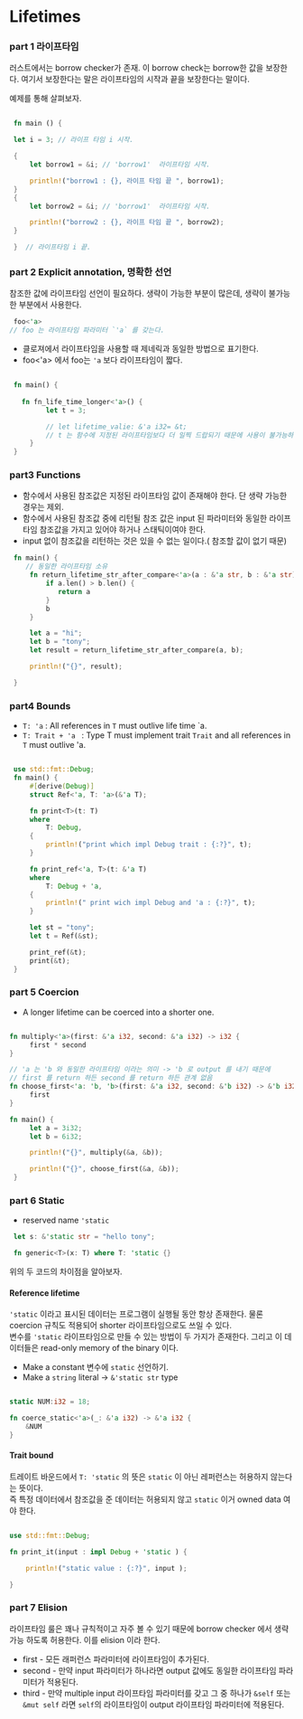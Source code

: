 # Lifetimes


### part 1 라이프타임
 러스트에서는 borrow checker가 존재. 이 borrow check는 borrow한 값을 보장한다.
 여기서 보장한다는 말은 라이프타임의 시작과 끝을 보장한다는 말이다.

 예제를 통해 살펴보자.
```rust

 fn main () {

 let i = 3; // 라이프 타임 i 시작.

 {
     let borrow1 = &i; // 'borrow1'  라이프타임 시작.

     println!("borrow1 : {}, 라이프 타임 끝 ", borrow1);
 }
 {
     let borrow2 = &i; // 'borrow1'  라이프타임 시작.

     println!("borrow2 : {}, 라이프 타임 끝 ", borrow2);
 }

 }  // 라이프타임 i 끝.
```



### part 2 Explicit annotation, 명확한 선언

 참조한 값에 라이프타임 선언이 필요하다.
 생략이 가능한 부분이 많은데, 생략이 불가능한 부분에서 사용한다.

```rust
 foo<'a>
// foo 는 라이프타임 파라미터 `'a` 를 갖는다.
```

 * 클로져에서 라이프타임을 사용할 때 제네릭과 동일한 방법으로 표기한다.
 * foo<'a> 에서 foo는 `'a`  보다 라이프타임이 짧다.

```rust

 fn main() {
   
   fn fn_life_time_longer<'a>() {
         let t = 3;

         // let lifetime_valie: &'a i32= &t;
         // t 는 함수에 지정된 라이프타임보다 더 일찍 드랍되기 때문에 사용이 불가능하다.
     }
 }
```

### part3 Functions

 * 함수에서 사용된 참조값은 지정된 라이프타임 값이 존재해야 한다. 단 생략 가능한 경우는 제외.
 * 함수에서 사용된 참조값 중에 리턴될 참조 값은 input 된 파라미터와 동일한 라이프 타임 참조값을 가지고 있어야 하거나 스태틱이여야 한다.
 * input 없이 참조값을 리턴하는 것은 있을 수 없는 일이다.( 참조할 값이 없기 때문)

```rust
 fn main() {
	// 동일한 라이프타임 소유
     fn return_lifetime_str_after_compare<'a>(a : &'a str, b : &'a str) -> &'a str {
         if a.len() > b.len() {
            return a
         }
         b
     }

     let a = "hi";
     let b = "tony";
     let result = return_lifetime_str_after_compare(a, b);

     println!("{}", result);

 }
```

### part4 Bounds 


 * `T: 'a` : All references in `T` must outlive life time `a. 
 * `T: Trait + 'a ` : Type T must implement trait `Trait` and all references in `T` must outlive 'a.


```rust

 use std::fmt::Debug;
 fn main() {
     #[derive(Debug)]
     struct Ref<'a, T: 'a>(&'a T);

     fn print<T>(t: T)
     where
         T: Debug,
     {
         println!("print which impl Debug trait : {:?}", t);
     }

     fn print_ref<'a, T>(t: &'a T)
     where
         T: Debug + 'a,
     {
         println!(" print wich impl Debug and 'a : {:?}", t);
     }

     let st = "tony";
     let t = Ref(&st);

     print_ref(&t);
     print(&t);
 }
```


### part 5 Coercion 

* A longer lifetime can be coerced into a shorter one. 

```rust 

fn multiply<'a>(first: &'a i32, second: &'a i32) -> i32 {
     first * second
}

// 'a 는 'b 와 동일한 라이프타임 이라는 의미 -> 'b 로 output 를 내기 때문에
// first 를 return 하든 second 를 return 하든 관계 없음
fn choose_first<'a: 'b, 'b>(first: &'a i32, second: &'b i32) -> &'b i32 {
     first
}

fn main() {
     let a = 3i32;
     let b = 6i32;

     println!("{}", multiply(&a, &b));

     println!("{}", choose_first(&a, &b));
 }

```


### part 6 Static 

* reserved name `'static` 

```rust
 let s: &'static str = "hello tony";

 fn generic<T>(x: T) where T: 'static {}
 ```

 위의 두 코드의 차이점을 알아보자.

####  Reference lifetime 
 `'static` 이라고 표시된 데이터는 프로그램이 실행될 동안 항상 존재한다. 물론 coercion 규칙도 적용되어 shorter 라이프타임으로도 쓰일 수 있다.  
변수를 `'static` 라이프타임으로 만들 수 있는 방법이 두 가지가 존재한다. 그리고 이 데이터들은 read-only memory of the binary 이다. 

 * Make a constant 변수에 `static` 선언하기. 
 * Make a `string` literal -> `&'static str` type 


 ```rust

 static NUM:i32 = 18;

 fn coerce_static<'a>(_: &'a i32) -> &'a i32 {
     &NUM 
 }
 ```

#### Trait bound 

트레이트 바운드에서 `T: 'static` 의 뜻은 `static` 이 아닌 레퍼런스는 허용하지 않는다는 뜻이다.  
즉 특정 데이터에서 참조값을 준 데이터는 허용되지 않고 `static` 이거 owned data 여야 한다. 
```rust

use std::fmt::Debug;

fn print_it(input : impl Debug + 'static ) {

	println!("static value : {:?}", input );

}

```

### part 7 Elision 
 라이프타임 룰은 꽤나 규칙적이고 자주 볼 수 있기 때문에 borrow checker 에서 생략 가능 하도록
 허용한다. 이를 elision 이라 한다. 
 * first - 모든 래퍼런스 파라미터에 라이프타임이 추가된다. 
 * second - 만약 input 파라미터가 하나라면 output 값에도 동일한 라이프타임 파라미터가 적용된다. 
 * third - 만약 multiple input 라이프타임 파라미터를 갖고 그 중 하나가 `&self` 또는 `&mut self`
 라면 `self`의 라이프타임이 output 라이프타임 파라미터에 적용된다. 





